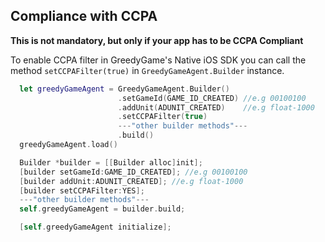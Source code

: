 ## **Compliance with CCPA**

**This is not mandatory, but only if your app has to be CCPA Compliant**


To enable CCPA filter in GreedyGame's Native iOS SDK you can call the method `setCCPAFilter(true)` in `GreedyGameAgent.Builder` instance.

```Swift tab= hl_lines="4"
  let greedyGameAgent = GreedyGameAgent.Builder()
                        .setGameId(GAME_ID_CREATED) //e.g 00100100
                        .addUnit(ADUNIT_CREATED)    //e.g float-1000
                        .setCCPAFilter(true)
                        ---"other builder methods"---
                        .build()
  greedyGameAgent.load()
```

```Objective-C tab="Objective-C" hl_lines="4"
  Builder *builder = [[Builder alloc]init];
  [builder setGameId:GAME_ID_CREATED]; //e.g 00100100
  [builder addUnit:ADUNIT_CREATED]; //e.g float-1000
  [builder setCCPAFilter:YES];
  ---"other builder methods"---
  self.greedyGameAgent = builder.build;

  [self.greedyGameAgent initialize];
```